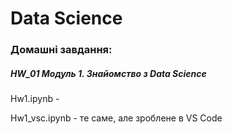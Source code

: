 # Data Science
### Домашні завдання:

##### HW_01 Модуль 1. Знайомство з Data Science  

Hw1.ipynb - 

Hw1_vsc.ipynb - те саме, але зроблене в VS Code
